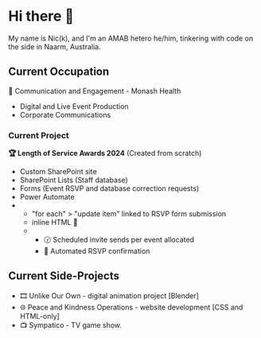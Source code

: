 # Hi there 👋
My name is Nic(k), and I'm an AMAB hetero he/him, tinkering with code on the side in Naarm, Australia.
## Current Occupation
📢 Communication and Engagement - Monash Health
- Digital and Live Event Production
- Corporate Communications
### Current Project
**🏆 Length of Service Awards 2024**
(Created from scratch)
- Custom SharePoint site
- SharePoint Lists (Staff database)
- Forms (Event RSVP and database correction requests)
- Power Automate
- - "for each" > "update item" linked to RSVP form submission
  - inline HTML 📧
  - - 🕝 Scheduled invite sends per event allocated
    - 🔔 Automated RSVP confirmation
## Current Side-Projects
- 🎞️ Unlike Our Own - digital animation project [Blender]
- 🌐 Peace and Kindness Operations - website development [CSS and HTML-only]
- 📺 Sympatico - TV game show.
